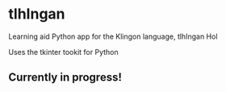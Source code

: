 # tlhIngan
Learning aid Python app for the Klingon language, tlhIngan Hol

Uses the tkinter tookit for Python

## Currently in progress!
